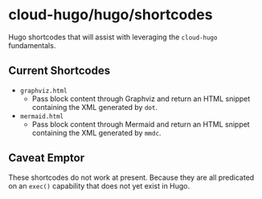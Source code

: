 # cloud-hugo/hugo/shortcodes

Hugo shortcodes that will assist with leveraging the `cloud-hugo` fundamentals.

## Current Shortcodes

* `graphviz.html`
  * Pass block content through Graphviz and return an HTML snippet containing the XML generated by `dot`.
* `mermaid.html`
  * Pass block content through Mermaid and return an HTML snippet containing the XML generated by `mmdc`.

## Caveat Emptor

These shortcodes do not work at present.  Because they are all predicated on an `exec()` capability that does not yet exist in Hugo.
